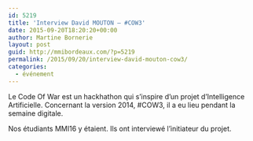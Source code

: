 ```yaml
---
id: 5219
title: 'Interview David MOUTON – #COW3'
date: 2015-09-20T18:20:20+00:00
author: Martine Bornerie
layout: post
guid: http://mmibordeaux.com/?p=5219
permalink: /2015/09/20/interview-david-mouton-cow3/
categories:
  - événement
---
```

Le Code Of War est un hackhathon qui s&rsquo;inspire d&rsquo;un projet d&rsquo;Intelligence Artificielle. Concernant la version 2014, #COW3, il a eu lieu pendant la semaine digitale.
  
Nos étudiants MMI16 y étaient. Ils ont interviewé l&rsquo;initiateur du projet.
